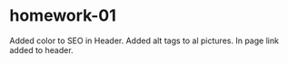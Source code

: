 # homework-01
Added color to SEO in Header. Added alt tags to al pictures. In page link added to header.
